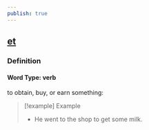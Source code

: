 ```yaml
---
publish: true
---
```


## [et](https://dictionary.cambridge.org/dictionary/english/et)

### Definition
#### Word Type: verb
to obtain, buy, or earn something:

>[!example] Example
> - He went to the shop to get some milk.
